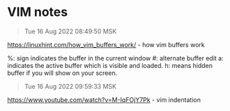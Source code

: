 # VIM notes

> Tue 16 Aug 2022 08:49:50 MSK

https://linuxhint.com/how_vim_buffers_work/ - how vim buffers work

%: sign indicates the buffer in the current window
#: alternate buffer edit
a: indicates the active buffer which is visible and loaded.
h: means hidden buffer if you will show on your screen.

> Tue 16 Aug 2022 09:59:33 MSK

https://www.youtube.com/watch?v=M-IqFOjY7Pk - vim indentation

